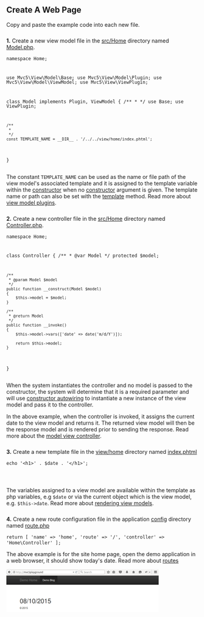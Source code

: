 ## Create A Web Page
<p class="text-info">Copy and paste the example code into each new file.</p>
<p style="margin-top:25px;"><a id="view-model"></a><b>1.</b> Create a new view model file in the <a href="https://github.com/mvc5/application/tree/master/src/Home">src/Home</a> directory named <a href="https://github.com/mvc5/application/tree/master/src/Home/Model.php">Model.php</a>.</p>
<pre style="line-height:1"><code><?php

namespace Home;

use Mvc5\View\Model\Base;
use Mvc5\View\Model\Plugin;
use Mvc5\View\Model\ViewModel;
use Mvc5\View\ViewPlugin;

class Model
    implements Plugin, ViewModel
{
    /**
     *
     */
    use Base;
    use ViewPlugin;

    /**
     *
     */
    const TEMPLATE_NAME = __DIR__ . '/../../view/home/index.phtml';
}</code></pre>
<p>The constant <code>TEMPLATE_NAME</code> can be used as the name or file path of the view model's associated template and it is assigned to the template variable within the <a href="https://github.com/mvc5/framework/blob/master/src/View/Model/Base.php#L21">constructor</a> when no <a href="https://github.com/mvc5/framework/blob/master/src/View/Model/Base.php#L21">constructor</a> argument is given. The template name or path can also be set with the <a href="https://github.com/mvc5/framework/blob/master/src/View/Model/Base.php#L66">template</a> method. Read more about <a href="/overview/#view-model-plugins">view model plugins</a>.</p>
<p style="margin-top:25px;"><a id="controller"></a><b>2.</b> Create a new controller file in the <a href="https://github.com/mvc5/application/tree/master/src/Home">src/Home</a> directory named <a href="https://github.com/mvc5/application/blob/master/src/Home/Controller.php">Controller.php</a>.</p>
<pre style="line-height:1"><code><?php

namespace Home;
    
class Controller
{
    /**
     * @var Model
     */
    protected $model;
    
    /**
     * @param Model $model
     */
    public function __construct(Model $model)
    {
        $this->model = $model;
    }

    /**
     * @return Model
     */
    public function __invoke()
    {
        $this->model->vars(['date' => date('m/d/Y')]);
        
        return $this->model;
    }
}</code></pre>
<p>When the system instantiates the controller and no model is passed to the constructor, the system will determine that it is a required parameter and will use <a href="/overview/#constructor-autowiring">constructor autowiring</a> to instantiate a new instance of the view model and pass it to the controller.</p>
<p>In the above example, when the controller is invoked, it assigns the current date to the view model and returns it. The returned view model will then be the response model and is rendered prior to sending the response. Read more about the <a href="/overview/#model-view-controller">model view controller</a>.</p>
<p style="margin-top:25px;"><a id="view-template"></a><b>3.</b> Create a new template file in the <a href="https://github.com/mvc5/application/tree/master/view/home">view/home</a> directory named <a href="https://github.com/mvc5/application/blob/master/view/home/index.phtml">index.phtml</a></p>
<pre style="line-height:1"><code><?php
                                 
  echo '&lt;h1&gt;' . $date . '&lt;/h1&gt;';

</code></pre>
<p>The variables assigned to a view model are available within the template as php variables, e.g <code>$date</code> or via the current object which is the view model, e.g. <code>$this->date</code>. Read more about <a href="/overview/#rendering-view-models">rendering view models</a>.</p>
<p style="margin-top:25px;"><a id="route"></a><b>4.</b> Create a new route configuration file in the application <a href="https://github.com/mvc5/application/tree/master/config">config</a> directory named <a href="https://github.com/mvc5/application/blob/master/config/route.php">route.php</a></p>
<pre style="line-height:1"><code><?php

return [
    'name'       => 'home',
    'route'      => '/',
    'controller' => 'Home\Controller'
];</code></pre>
<p>The above example is for the site home page, open the demo application in a web browser, it should show today's date. Read more about <a href="/overview/#routes">routes</a></p>
<div class="thumbnail" style="border:none;">
    <img style="margin-left:0;" src="/images/demo-home.png" width="400" height="113" title="Demo Home Page">
</div>
